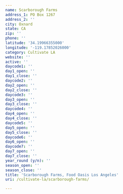 ```yaml
---
name: Scarborough Farms
address_1: PO Box 1267
address_2: ''
city: Oxnard
state: CA
zip: ''
phone: ''
latitude: '34.19966355000'
longitude: '-119.17852026000'
category: Cultivate LA
website: ''
active: ''
daycode1: ''
day1_open: ''
day1_close: ''
daycode2: ''
day2_open: ''
day2_close: ''
daycode3: ''
day3_open: ''
day3_close: ''
daycode4: ''
day4_open: ''
day4_close: ''
daycode5: ''
day5_open: ''
day5_close: ''
daycode6: ''
day6_open: ''
daycode7: ''
day7_open: ''
day7_close: ''
year_round (y/n): ''
season_open: ''
season_close: ''
title: 'Scarborough Farms, Food Oasis Los Angeles'
uri: /cultivate-la/scarborough-farms/

---
```

